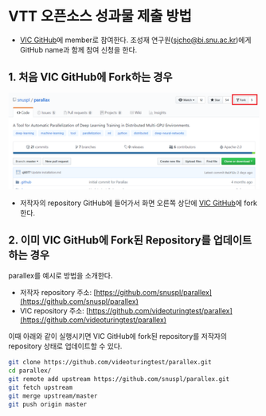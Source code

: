 # VTT 오픈소스 성과물 제출 방법

* [VIC GitHub](https://github.com/videoturingtest)에 member로 참여한다. 조성재 연구원(sjcho@bi.snu.ac.kr)에게 GitHub name과 함께 참여 신청을 한다.

## 1. 처음 VIC GitHub에 Fork하는 경우
![page17](images/page17.PNG)

* 저작자의 repository GitHub에 들어가서 화면 오른쪽 상단에 [VIC GitHub](https://github.com/videoturingtest)에 fork한다.  

## 2. 이미 VIC GitHub에 Fork된 Repository를 업데이트하는 경우
parallex를 예시로 방법을 소개한다.
* 저작자 repository 주소: [https://github.com/snuspl/parallex](https://github.com/snuspl/parallex)
* VIC repository 주소: [https://github.com/videoturingtest/parallex](https://github.com/videoturingtest/parallex)

이때 아래와 같이 실행시키면 VIC GitHub에 fork된 repository를 저작자의 repository 상태로 업데이트할 수 있다.

```Bash
git clone https://github.com/videoturingtest/parallex.git
cd parallex/
git remote add upstream https://github.com/snuspl/parallex.git
git fetch upstream
git merge upstream/master
git push origin master
```
